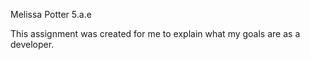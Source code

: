 Melissa Potter
5.a.e

This assignment was created for me to explain what my goals are as a developer. 